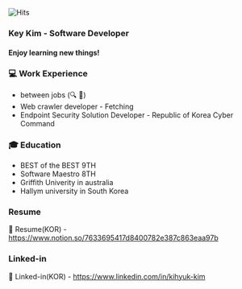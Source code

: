 ![Hits](https://hits.seeyoufarm.com/api/count/incr/badge.svg?url=https://github.com/KimKiHyuk)
### Key Kim - Software Developer

#### Enjoy learning new things!

### 💻 Work Experience
* between jobs (🔍 💼)
* Web crawler developer - Fetching
* Endpoint Security Solution Developer - Republic of Korea Cyber Command

### 🎓 Education
* BEST of the BEST 9TH
* Software Maestro 8TH 
* Griffith Univerity in australia
* Hallym university in South Korea


### Resume
📃 Resume(KOR) - https://www.notion.so/7633695417d8400782e387c863eaa97b

### Linked-in
👔 Linked-in(KOR) - https://www.linkedin.com/in/kihyuk-kim
